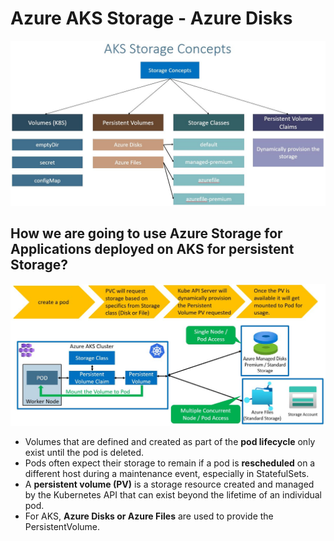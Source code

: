 # Azure AKS Storage - Azure Disks

[![Image](https://github.com/OmkarDaddikar/azure-aks-kubernetes/blob/master/Images/azure-aks-storage.jpg "Azure AKS Kubernetes")](https://github.com/OmkarDaddikar/azure-aks-kubernetes/blob/master/Images/azure-aks-storage.jpg)

## How we are going to use Azure Storage for Applications deployed on AKS for persistent Storage?

[![Image](https://github.com/OmkarDaddikar/azure-aks-kubernetes/blob/master/Images/azure-aks-storage-for-application.jpg "Azure AKS Kubernetes")](https://github.com/OmkarDaddikar/azure-aks-kubernetes/blob/master/Images/azure-aks-storage-for-application.jpg)

- Volumes that are defined and created as part of the **pod lifecycle** only exist until the pod is deleted.
- Pods often expect their storage to remain if a pod is **rescheduled** on a different host during a maintenance event, especially in StatefulSets.
- A **persistent volume (PV)** is a storage resource created and managed by the Kubernetes API that can exist beyond the lifetime of an individual pod.
- For AKS, **Azure Disks or Azure Files** are used to provide the PersistentVolume.

